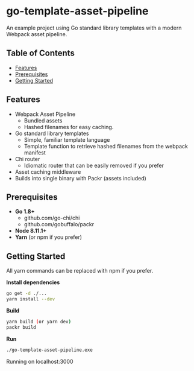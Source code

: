 go-template-asset-pipeline
=======================
An example project using Go standard library templates with a modern Webpack asset pipeline.

Table of Contents
-----------------

- [Features](#features)
- [Prerequisites](#prerequisites)
- [Getting Started](#getting-started)

Features
--------

- Webpack Asset Pipeline
  - Bundled assets
  - Hashed filenames for easy caching.
- Go standard library templates
  - Simple, familiar template language
  - Template function to retrieve hashed filenames from the webpack manifest
- Chi router
  - Idiomatic router that can be easily removed if you prefer
- Asset caching middleware
- Builds into single binary with Packr (assets included)

Prerequisites
--------
- **Go 1.8+**
  - github.com/go-chi/chi
  - github.com/gobuffalo/packr
- **Node 8.11.1+**
- **Yarn** (or npm if you prefer)

Getting Started
--------
All yarn commands can be replaced with npm if you prefer.

**Install dependencies**
```bash
go get -d ./...
yarn install --dev
```
**Build**
```bash
yarn build (or yarn dev)
packr build
```
**Run**
```bash
./go-template-asset-pipeline.exe
```
Running on localhost:3000
